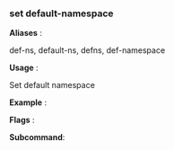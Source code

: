 
### set default-namespace

**Aliases**   :

def-ns, default-ns, defns, def-namespace

**Usage**     :

Set default namespace

**Example**   :



**Flags**     :

  

**Subcommand**:

  

